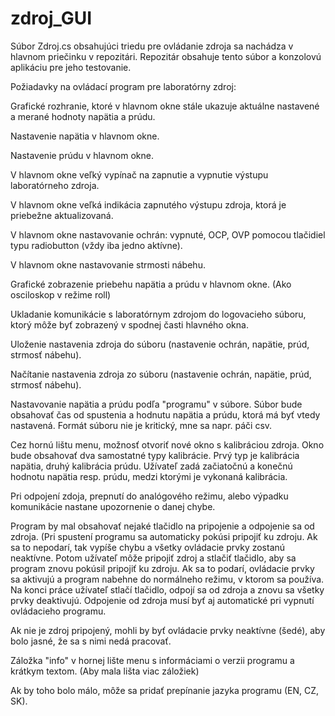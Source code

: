 # zdroj_GUI

Súbor Zdroj.cs obsahujúci triedu pre ovládanie zdroja sa nachádza v hlavnom priečinku v repozitári.
Repozitár obsahuje tento súbor a konzolovú aplikáciu pre jeho testovanie. 

Požiadavky na ovládací program pre laboratórny zdroj:

Grafické rozhranie, ktoré v hlavnom okne stále ukazuje aktuálne nastavené a merané hodnoty napätia a prúdu.

Nastavenie napätia v hlavnom okne.

Nastavenie prúdu v hlavnom okne.

V hlavnom okne veľký vypínač na zapnutie a vypnutie výstupu laboratórneho zdroja.

V hlavnom okne veľká indikácia zapnutého výstupu zdroja, ktorá je priebežne aktualizovaná.

V hlavnom okne nastavovanie ochrán: vypnuté, OCP, OVP pomocou tlačidiel typu radiobutton (vždy iba jedno aktívne).

V hlavnom okne nastavovanie strmosti nábehu.

Grafické zobrazenie priebehu napätia a prúdu v hlavnom okne. (Ako osciloskop v režime roll)

Ukladanie komunikácie s laboratórnym zdrojom do logovacieho súboru, ktorý môže byť zobrazený v spodnej časti hlavného okna.

Uloženie nastavenia zdroja do súboru (nastavenie ochrán, napätie, prúd, strmosť nábehu).

Načítanie nastavenia zdroja zo súboru (nastavenie ochrán, napätie, prúd, strmosť nábehu).

Nastavovanie napätia a prúdu podľa "programu" v súbore. Súbor bude obsahovať čas od spustenia a hodnutu napätia a prúdu,
ktorá má byť vtedy nastavená. Formát súboru nie je kritický, mne sa napr. páči csv.

Cez hornú lištu menu, možnosť otvoriť nové okno s kalibráciou zdroja. Okno bude obsahovať dva samostatné typy kalibrácie.
Prvý typ je kalibrácia napätia, druhý kalibrácia prúdu. Užívateľ zadá začiatočnú a konečnú hodnotu napätia resp. prúdu,
medzi ktorými je vykonaná kalibrácia.

Pri odpojení zdoja, prepnutí do analógového režimu, alebo výpadku komunikácie nastane upozornenie o danej chybe.

Program by mal obsahovať nejaké tlačidlo na pripojenie a odpojenie sa od zdroja. (Pri spustení programu sa automaticky pokúsi
pripojiť ku zdroju. Ak sa to nepodarí, tak vypíše chybu a všetky ovládacie prvky zostanú neaktívne. Potom užívateľ môže
pripojiť zdroj a stlačiť tlačidlo, aby sa program znovu pokúsil pripojiť ku zdroju. Ak sa to podarí, ovládacie prvky
sa aktivujú a program nabehne do normálneho režimu, v ktorom sa používa. Na konci práce užívateľ stlačí tlačidlo,
odpojí sa od zdroja a znovu sa všetky prvky deaktivujú. Odpojenie od zdroja musí byť aj automatické pri vypnutí
ovládacieho programu.

Ak nie je zdroj pripojený, mohli by byť ovládacie prvky neaktívne (šedé), aby bolo jasné, že sa s nimi nedá pracovať.

Záložka "info" v hornej lište menu s informáciami o verzii programu a krátkym textom. (Aby mala lišta viac záložiek)

Ak by toho bolo málo, môže sa pridať prepínanie jazyka programu (EN, CZ, SK).